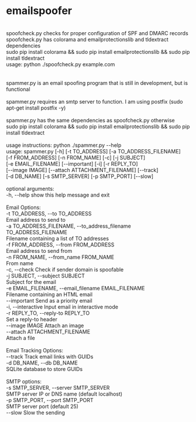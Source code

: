 # emailspoofer<br>
<br>
spoofcheck.py checks for proper configuration of SPF and DMARC records<br>
spoofcheck.py has colorama and emailprotectionslib and tldextract dependencies<br>
sudo pip install colorama && sudo pip install emailprotectionslib && sudo pip install tldextract <br>
usage: python ./spoofcheck.py example.com<br>
<br>
<br>
spammer.py is an email spoofing program that is still in development, but is functional<br>
<br>
spammer.py requires an smtp server to function. I am using postfix (sudo apt-get install postfix -y)<br>
<br>
spammer.py has the same dependencies as spoofcheck.py otherwise<br>
sudo pip install colorama && sudo pip install emailprotectionslib && sudo pip install tldextract <br>
<br>
usage instructions: python ./spammer.py --help <br>
usage: spammer.py [-h] [-t TO_ADDRESS] [-a TO_ADDRESS_FILENAME] <br>
                  [-f FROM_ADDRESS] [-n FROM_NAME] [-c] [-j SUBJECT] <br>
                  [-e EMAIL_FILENAME] [--important] [-i] [-r REPLY_TO] <br>
                  [--image IMAGE] [--attach ATTACHMENT_FILENAME] [--track] <br>
                  [-d DB_NAME] [-s SMTP_SERVER] [-p SMTP_PORT] [--slow]<br>
<br>
optional arguments: <br>
  -h, --help            show this help message and exit<br>
<br>
Email Options:<br>
  -t TO_ADDRESS, --to TO_ADDRESS<br>
                        Email address to send to<br>
  -a TO_ADDRESS_FILENAME, --to_address_filename TO_ADDRESS_FILENAME<br>
                        Filename containing a list of TO addresses<br>
  -f FROM_ADDRESS, --from FROM_ADDRESS <br>
                        Email address to send from<br>
  -n FROM_NAME, --from_name FROM_NAME<br>
                        From name<br>
  -c, --check           Check if sender domain is spoofable<br>
  -j SUBJECT, --subject SUBJECT<br>
                        Subject for the email<br>
  -e EMAIL_FILENAME, --email_filename EMAIL_FILENAME<br>
                        Filename containing an HTML email<br>
  --important           Send as a priority email<br>
  -i, --interactive     Input email in interactive mode<br>
  -r REPLY_TO, --reply-to REPLY_TO<br>
                        Set a reply-to header<br>
  --image IMAGE         Attach an image<br>
  --attach ATTACHMENT_FILENAME<br>
                        Attach a file<br>
<br>
Email Tracking Options:<br>
  --track               Track email links with GUIDs<br>
  -d DB_NAME, --db DB_NAME<br>
                        SQLite database to store GUIDs<br>
<br>
SMTP options:<br>
  -s SMTP_SERVER, --server SMTP_SERVER<br>
                        SMTP server IP or DNS name (default localhost)<br>
  -p SMTP_PORT, --port SMTP_PORT<br>
                        SMTP server port (default 25)<br>
  --slow                Slow the sending<br><br>
  
